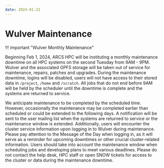 ```yaml
---
date: 2024-01-22
---
```


# Wulver Maintenance

!!! important "Wulver Monthly Maintenance" 


Beginning Feb 1, 2024, ARCS HPC will be instituting a monthly maintenance downtime on all HPC systems on the second Tuesday from 9AM - 9PM. Wulver and the associated GPFS storage will be taken out of service for maintenance, repairs, patches and upgrades. During the maintenance downtime, logins will be disabled, users will not have access to their stored data in `/project`, `/home` and `/scratch`. All jobs that do not end before 9AM will be held by the scheduler until the downtime is complete and the systems are returned to service.

We anticipate maintenance to be completed by the scheduled time. However, occasionally the maintenance may be completed earlier than scheduled or could be extended to the following days. A notification will be sent to the user mailing list when the systems are returned to service or the maintenance window is extended. Additionally, users will encounter the cluster service information upon logging in to Wulver during maintenance. Please pay attention to the Message of the Day when logging in, as it will serve as a reminder for upcoming downtimes or other crucial cluster-related information. Users should take into account the maintenance window when scheduling jobs and developing plans to meet various deadlines. Please do not contact the help desk, HPC staff or open SNOW tickets for access to the cluster or data during the maintenance downtime.